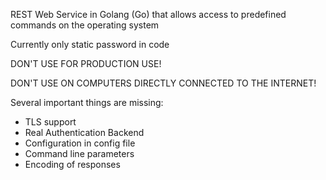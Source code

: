 REST Web Service in Golang (Go) that allows access to predefined commands on the operating system

Currently only static password in code

DON'T USE FOR PRODUCTION USE!

DON'T USE ON COMPUTERS DIRECTLY CONNECTED TO THE INTERNET!

Several important things are missing:
* TLS support
* Real Authentication Backend
* Configuration in config file
* Command line parameters
* Encoding of responses

